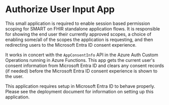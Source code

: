 # Authorize User Input App

This small application is required to enable session based permission scoping for SMART on FHIR standalone application flows. It is responsible for showing the end user their currently approved scopes, a choice of enabling some/all of the scopes the application is requesting, and then redirecting users to the Microsoft Entra ID consent experience.

It works in concert with the `AppConsentInfo` API in the Azure Auth Custom Operations running in Azure Functions. This app gets the current user's consent information from Microsoft Entra ID and clears any consent records (if needed) before the Microsoft Entra ID consent experience is shown to the user.

This application requires setup in Microsoft Entra ID to behave properly. Please see the deployment document for information on setting up this application.